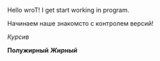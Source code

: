 Hello wroT! I get start working in program.

Начинаем наше знакомсто с контролем версий!

*Курсив*

**Полужирный**
***Жирный***